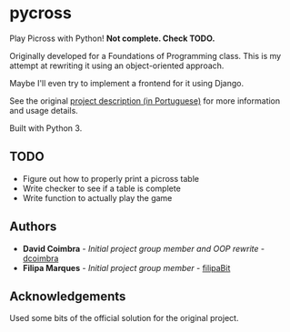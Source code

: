 # pycross

Play Picross with Python! **Not complete. Check TODO.**

Originally developed for a Foundations of Programming class. This is my attempt at rewriting it using an object-oriented approach.

Maybe I'll even try to implement a frontend for it using Django.

See the original [project description (in Portuguese)](https://github.com/dcoimbra/pycross/blob/master/proj2.pdf) for more information and usage details.

Built with Python 3.

## TODO
* Figure out how to properly print a picross table
* Write checker to see if a table is complete
* Write function to actually play the game

## Authors

* **David Coimbra** - *Initial project group member and OOP rewrite* - [dcoimbra](https://github.com/dcoimbra)
* **Filipa Marques** - *Initial project group  member* - [filipaBit](https://github.com/filipaBit)

## Acknowledgements
Used some bits of the official solution for the original project.
